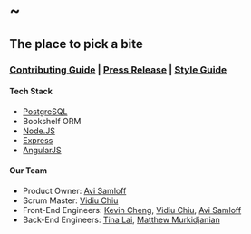 # ~ #
## The place to pick a bite ##

### [Contributing Guide](CONTRIBUTING.md) | [Press Release](PRESS-RELEASE.md) | [Style Guide](STYLEGUIDE.md) ###

#### Tech Stack ####
- [PostgreSQL](http://www.postgresql.org/)
- Bookshelf ORM
- [Node.JS](http://nodejs.org/)
- [Express](http://expressjs.com/)
- [AngularJS](https://angularjs.org/)


#### Our Team ####
- Product Owner: [Avi Samloff](http://AviSamloff.com)
- Scrum Master: [Vidiu Chiu](http://github.com/vduchew)
- Front-End Engineers: [Kevin Cheng](http://k-cheng.github.io/), [Vidiu Chiu](), [Avi Samloff](http://AviSamloff.com)
- Back-End Engineers: [Tina Lai](http://github.com/tinalai), [Matthew Murkidjanian](http://github.com/mmurkidjanian)
